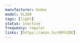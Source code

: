 ```yaml
---
manufacturer: Godox
model: VL200
tags: [light]
status: inactive
frequency: regular
links: [https://amzn.to/40Fh1DE]
---
```

